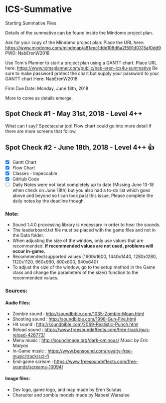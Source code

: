 # ICS-Summative
Starting Summative Files

Details of the summative can be found inside the Mindomo project plan.

Ask for your copy of the Mindomo project plan:  Place the URL here:  https://www.mindomo.com/mindmap/a81eec1dde108d6a2f591d0315af0dd9  PWD: NabErenW2018

Use Tom's Planner to start a project plan using a GANTT chart: Place URL here: https://www.tomsplanner.com/public/nab-eren-ics4u-summative
Be sure to make password protect the chart but supply your password to your GANTT chart Here: NabErenW2018

Firm Due Date: Monday, June 18th, 2018

More to come as details emerge.

Spot Check #1 - May 31st, 2018 - Level 4++
--

What can I say?  Spectacular job!
Flow chart could go into more detail if there are more screens that follow.

Spot Check #2 - June 18th, 2018 - Level 4++ :+1:
--
- [x] Gantt Chart 
- [x] Flow Chart
- [x] Classes - Impeccable
- [x] GitHub Code
- [ ] Daily Notes were not kept completely up to date (Missing June 13-18 when check on June 18th) but you also had a to-do list which goes above and beyond so I can look past this issue.  Please complete the daily notes by the deadline though.

### Note:
* Sound 1.4.0 processing library is necessary in order to hear the sounds.
* The leaderboard.txt file must be placed with the game files and not in the Data folder.
* When adjusting the size of the window, only use values that are recommended. **If recommended values are not used, problems will occur in-game.** 
* Recommended/supported values (1600x1600, 1440x1440, 1280x1280, 1120x1120, 960x960, 800x800, 640x640)
* To adjust the size of the window, go to the setup method in the Game class and change the parameters of the size() function to the recommended values.

### Sources:

#### Audio Files:
* Zombie sound : http://soundbible.com/1035-Zombie-Moan.html
* Shooting sound : http://soundbible.com/1998-Gun-Fire.html
* Hit sound : http://soundbible.com/2069-Realistic-Punch.html
* Reload sound : https://www.freesoundeffects.com/free-track/gun-reload-428773/
* Menu music : http://soundimage.org/dark-ominous/ *Music by Eric Matyas*
* In-Game music : https://www.bensound.com/royalty-free-music/track/sci-fi
* End-game scream : https://www.freesoundeffects.com/free-sounds/screams-10094/

#### Image files:
* Dev logo, game logo, and map made by Eren Sulutas
* Character and zombie models made by Nabeel Warsalee
